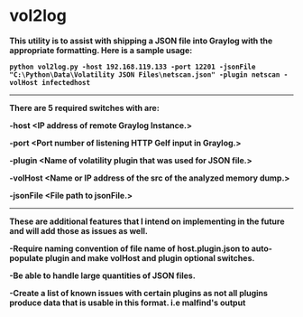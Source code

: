 # vol2log

<b>This utility is to assist with shipping a JSON file into Graylog with the appropriate formatting. Here is a sample usage:<b>

    python vol2log.py -host 192.168.119.133 -port 12201 -jsonFile "C:\Python\Data\Volatility JSON Files\netscan.json" -plugin netscan -volHost infectedhost

----------------------------------------------------------------------------------------------------------------------------------------
<b>There are 5 required switches with are:<b>

  -host \<IP address of remote Graylog Instance.\>
  
  -port \<Port number of listening HTTP Gelf input in Graylog.\>
  
  -plugin \<Name of volatility plugin that was used for JSON file.\>
  
  -volHost \<Name or IP address of the src of the analyzed memory dump.\>
  
  -jsonFile \<File path to jsonFile\.>
  
  ----------------------------------------------------------------------------------------------------------------------------------------
  
<b>These are additional features that I intend on implementing in the future and will add those as issues as well.<b>

  -Require naming convention of file name of host.plugin.json to auto-populate plugin and make volHost and plugin optional switches.
  
  -Be able to handle large quantities of JSON files.
  
  -Create a list of known issues with certain plugins as not all plugins produce data that is usable in this format.
    i.e malfind's output
  
